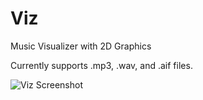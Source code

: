 # Viz
Music Visualizer with 2D Graphics

Currently supports .mp3, .wav, and .aif files.

![Viz Screenshot](https://i.imgur.com/LKPTagW.png)

